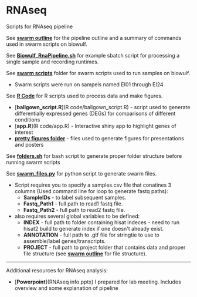 # RNAseq
Scripts for RNAseq pipeline

See [**swarm outline**](https://github.com/eisko/RNAseq/blob/master/swarm%20outline) for the pipeline outline and a summary of commands used in swarm scripts on biowulf.

See [**Biowulf_RnaPipeline.sh**](Biowulf_RnaPipeline.sh) for example sbatch script for processing a single sample and recording runtimes.

See [**swarm scripts**](https://github.com/eisko/RNAseq/tree/master/swarm%20scripts) folder for swarm scripts used to run samples on biowulf.
* Swarm scripts were run on sampels named EI01 through EI24

See [**R Code**](https://github.com/eisko/RNAseq/tree/master/R%20code) for R scripts used to process data and make figures.
* [**ballgown_script.R**](R code/ballgown_script.R) - script used to generate differentially expressed genes (DEGs) for comparisons of different conditions
* [**app.R**](R code/app.R) - Interactive shiny app to highlight genes of interest
* [**pretty figures folder**](https://github.com/eisko/RNAseq/tree/master/R%20code/Pretty%20Figures) - files used to generate figures for presentations and posters

See [**folders.sh**](https://github.com/eisko/RNAseq/blob/master/folders.sh) for bash script to generate proper folder structure before running swarm scripts

See [**swarm_files.py**](https://github.com/eisko/RNAseq/blob/master/swarm_files.py) for python script to generate swarm files.
* Script requires you to specify a samples.csv file that conatines 3 columns (Used command line for loop to generate fastq paths):  
   * **SampleIDs** - to label subsequent samples. 
   * **Fastq_Path1** - full path to read1 fastq file. 
   * **Fastq_Path2** - full path to read2 fastq file. 
* also requires several global variables to be defined:  
   * **INDEX** - full path to folder containing hisat indeces - need to run hisat2 build to generate index if one doesn't already exist. 
   * **ANNOTATION** - full path to .gtf file for stringtie to use to assemble/label genes/transcripts. 
   * **PROJECT** - full path to project folder that contains data and proper file structure (see [**swarm outline**](https://github.com/eisko/RNAseq/blob/master/swarm%20outline) for file structure). 

---

Additional resources for RNAseq analysis:
* [**Powerpoint**](RNAseq info.pptx) I prepared for lab meeting. Includes overview and some explanation of pipeline
